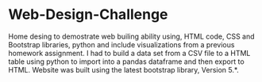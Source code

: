 # Web-Design-Challenge
Home desing to demostrate web builing ability using, HTML code, CSS and Bootstrap libraries, python and include visualizations from a previous homework assignment.
I had to build a data set from a CSV file to a HTML table using python to import into a pandas dataframe and then export to HTML.
Website was built using the latest bootstrap library, Version 5.*.